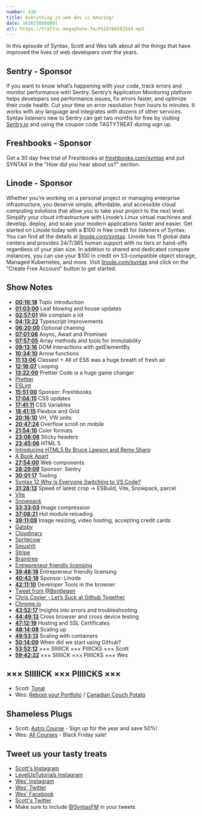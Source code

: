 ```yaml
---
number: 410
title: Everything in web dev is Amazing!
date: 1638338880801
url: https://traffic.megaphone.fm/FSI8766592544.mp3
---
```


In this episode of Syntax, Scott and Wes talk about all the things that have improved the lives of web developers over the years.

## Sentry - Sponsor

If you want to know what’s happening with your code, track errors and monitor performance with Sentry. Sentry’s Application Monitoring platform helps developers see performance issues, fix errors faster, and optimize their code health. Cut your time on error resolution from hours to minutes. It works with any language and integrates with dozens of other services. Syntax listeners new to Sentry can get two months for  free by visiting [Sentry.io](https://sentry.io) and using the coupon code TASTYTREAT during sign up.

## Freshbooks - Sponsor

Get a 30 day free trial of Freshbooks at [freshbooks.com/syntax](https://freshbooks.com/syntax) and put SYNTAX in the "How did you hear about us?" section.

## Linode - Sponsor

Whether you’re working on a personal project or managing enterprise infrastructure, you deserve simple, affordable, and accessible cloud computing solutions that allow you to take your project to the next level. Simplify your cloud infrastructure with Linode’s Linux virtual machines and develop, deploy, and scale your modern applications faster and easier. Get started on Linode today with a $100 in free credit for listeners of Syntax. You can find all the details at [linode.com/syntax](https://linode.com/syntax). Linode has 11 global data centers and provides 24/7/365 human support with no tiers or hand-offs regardless of your plan size. In addition to shared and dedicated compute instances, you can use your $100 in credit on S3-compatible object storage, Managed Kubernetes, and more. Visit [linode.com/syntax](https://linode.com/syntax) and click on the “Create Free Account” button to get started.

## Show Notes

* **[00:16:18](#t=00:16:18)** Topic introduction
* **[01:03:00](#t=01:03:00)** Leaf blowing and house updates
* **[02:57:01](#t=02:57:01)** We complain a lot
* **[04:13:22](#t=04:13:22)** Typescript improvements
* **[06:20:00](#t=06:20:00)** Optional chaining
* **[07:01:06](#t=07:01:06)** Async, Await and Promises
* **[07:57:05](#t=07:57:05)** Array methods and tools for immutability
* **[09:13:16](#t=09:13:16)** DOM interactions with getElementBy
* **[10:34:10](#t=10:34:10)** Arrow functions
* **[11:13:06](#t=11:13:06)** Classes! + All of ES6 was a huge breath of fresh air
* **[12:18:07](#t=12:18:07)** Looping
* **[13:22:00](#t=13:22:00)** Prettier Code is a huge game changer
* [Prettier](https://prettier.io)
* [ESLint](https://eslint.org)
* **[15:51:00](#t=15:51:00)** Sponsor: Freshbooks
* **[17:04:15](#t=17:04:15)** CSS updates
* **[17:41:11](#t=17:41:11)** CSS Variables
* **[18:41:15](#t=18:41:15)** Flexbox and Grid
* **[20:16:10](#t=20:16:10)** VH, VW units
* **[20:47:24](#t=20:47:24)** Overflow scroll on mobile
* **[21:54:10](#t=21:54:10)** Color formats
* **[23:08:06](#t=23:08:06)** Sticky headers
* **[23:45:06](#t=23:45:06)** HTML 5
* [Introducing HTML5 By Bruce Lawson and Remy Sharp](https://introducinghtml5.com)
* [A Book Apart](http://abookapart.com)
* **[27:54:00](#t=27:54:00)** Web components
* **[28:29:09](#t=28:29:09)** Sponsor: Sentry
* **[30:01:17](#t=30:01:17)** Tooling
* [Syntax 12 Why Is Everyone Switching to VS Code?](https://syntax.fm/show/012/why-is-everyone-switching-to-vs-code)
* **[31:28:13](#t=31:28:13)** Speed of latest crop → ESBuild, Vite, Snowpack, parcel
* [Vite](https://vitejs.dev)
* [Snowpack](https://www.snowpack.dev)
* **[33:33:03](#t=33:33:03)** Image compression
* **[37:08:21](#t=37:08:21)** Hot module reloading
* **[39:11:09](#t=39:11:09)** Image resizing, video hosting, accepting credit cards
* [Gatsby](https://www.gatsbyjs.com)
* [Cloudinary](https://cloudinary.com)
* [Spritecow](http://www.spritecow.com)
* [SmushIt](https://imgopt.com)
* [Stripe](https://stripe.com/en-ca)
* [Braintree](https://www.braintreepayments.com)
* [Entrepreneur friendly licensing](https://twitter.com/BradLedford/status/1460273531111886848)
* **[39:48:18](#t=39:48:18)** Entrepreneur friendly licensing
* **[40:43:18](#t=40:43:18)** Sponsor: Linode
* **[42:11:10](#t=42:11:10)** Developer Tools in the browser
* [Tweet from @Bentlegen](https://twitter.com/bentlegen/status/1390376979678076930)
* [Chris Coyier - Let’s Suck at Github Together](https://css-tricks.com/video-screencasts/101-lets-suck-at-github-together/)
* [Chrome.io](https://chrome.io)
* **[43:52:17](#t=43:52:17)** Insights into errors and troubleshooting
* **[44:49:13](#t=44:49:13)** Cross browser and cross device testing
* **[47:12:19](#t=47:12:19)** Hosting and SSL Certificates
* **[48:14:08](#t=48:14:08)** Scaling up
* **[49:53:13](#t=49:53:13)** Scaling with containers
* **[50:14:09](#t=50:14:09)** When did we start using Github?
* **[53:52:12](#t=53:52:12)** ××× SIIIIICK ××× PIIIICKS ××× Scott
* **[59:42:22](#t=59:42:22)** ××× SIIIIICK ××× PIIIICKS ××× Wes

## ××× SIIIIICK ××× PIIIICKS ×××

* Scott: [Tonal](https://www.tonal.com)
* Wes: [Reboot your Portfolio](https://amzn.to/30uILQJ) / [Canadian Couch Potato](https://canadiancouchpotato.com)

## Shameless Plugs

* Scott: [Astro Course](https://www.leveluptutorials.com/pro) - Sign up for the year and save 50%!
* Wes: [All Courses](https://wesbos.com/courses/) - Black Friday sale!

## Tweet us your tasty treats

* [Scott's Instagram](https://www.instagram.com/stolinski/)
* [LevelUpTutorials Instagram](https://www.instagram.com/LevelUpTutorials/)
* [Wes' Instagram](https://www.instagram.com/wesbos/)
* [Wes' Twitter](https://twitter.com/wesbos)
* [Wes' Facebook](https://www.facebook.com/wesbos.developer)
* [Scott's Twitter](https://twitter.com/stolinski)
* Make sure to include [@SyntaxFM](https://twitter.com/SyntaxFM) in your tweets
